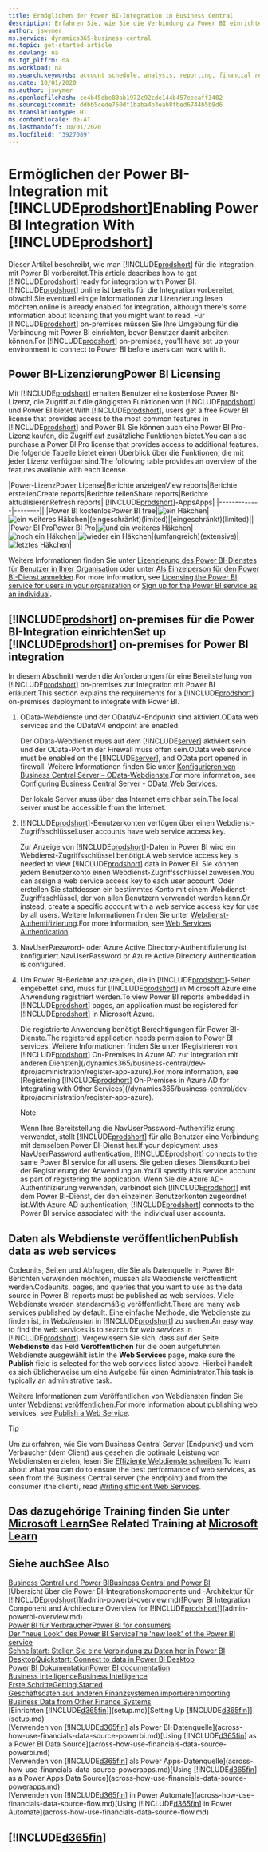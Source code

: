 ```yaml
---
title: Ermöglichen der Power BI-Integration in Business Central
description: Erfahren Sie, wie Sie die Verbindung zu Power BI einrichten, damit Sie mit den Business Central-Apps für Power BI Einblicke, Business Intelligence und KPIs aus Ihren Business Central-Daten erhalten.
author: jswymer
ms.service: dynamics365-business-central
ms.topic: get-started-article
ms.devlang: na
ms.tgt_pltfrm: na
ms.workload: na
ms.search.keywords: account schedule, analysis, reporting, financial report, business intelligence, KPI
ms.date: 10/01/2020
ms.author: jswymer
ms.openlocfilehash: ce4b45dbe80ab1972c92cde144b457eeeaff3402
ms.sourcegitcommit: ddbb5cede750df1baba4b3eab8fbed6744b5b9d6
ms.translationtype: HT
ms.contentlocale: de-AT
ms.lasthandoff: 10/01/2020
ms.locfileid: "3927089"
---
```

# <a name="enabling-power-bi-integration-with-prodshort"></a><span data-ttu-id="d994d-103">Ermöglichen der Power BI-Integration mit [!INCLUDE[prodshort](includes/prodshort.md)]</span><span class="sxs-lookup"><span data-stu-id="d994d-103">Enabling Power BI Integration With [!INCLUDE[prodshort](includes/prodshort.md)]</span></span>

<span data-ttu-id="d994d-104">Dieser Artikel beschreibt, wie man [!INCLUDE[prodshort](includes/prodshort.md)] für die Integration mit Power BI vorbereitet.</span><span class="sxs-lookup"><span data-stu-id="d994d-104">This article describes how to get [!INCLUDE[prodshort](includes/prodshort.md)] ready for integration with Power BI.</span></span> [!INCLUDE[prodshort](includes/prodshort.md)] <span data-ttu-id="d994d-105">online ist bereits für die Integration vorbereitet, obwohl Sie eventuell einige Informationen zur Lizenzierung lesen möchten.</span><span class="sxs-lookup"><span data-stu-id="d994d-105">online is already enabled for integration, although there's some information about licensing that you might want to read.</span></span> <span data-ttu-id="d994d-106">Für [!INCLUDE[prodshort](includes/prodshort.md)] on-premises müssen Sie Ihre Umgebung für die Verbindung mit Power BI einrichten, bevor Benutzer damit arbeiten können.</span><span class="sxs-lookup"><span data-stu-id="d994d-106">For [!INCLUDE[prodshort](includes/prodshort.md)] on-premises, you'll have set up your environment to connect to Power BI before users can work with it.</span></span>

## <a name="power-bi-licensing"></a><a name="license"></a><span data-ttu-id="d994d-107">Power BI-Lizenzierung</span><span class="sxs-lookup"><span data-stu-id="d994d-107">Power BI Licensing</span></span>

<span data-ttu-id="d994d-108">Mit [!INCLUDE[prodshort](includes/prodshort.md)] erhalten Benutzer eine kostenlose Power BI-Lizenz, die Zugriff auf die gängigsten Funktionen von [!INCLUDE[prodshort](includes/prodshort.md)] und Power BI bietet.</span><span class="sxs-lookup"><span data-stu-id="d994d-108">With [!INCLUDE[prodshort](includes/prodshort.md)], users get a free Power BI license that provides access to the most common features in [!INCLUDE[prodshort](includes/prodshort.md)] and Power BI.</span></span> <span data-ttu-id="d994d-109">Sie können auch eine Power BI Pro-Lizenz kaufen, die Zugriff auf zusätzliche Funktionen bietet.</span><span class="sxs-lookup"><span data-stu-id="d994d-109">You can also purchase a Power BI Pro license that provides access to additional features.</span></span> <span data-ttu-id="d994d-110">Die folgende Tabelle bietet einen Überblick über die Funktionen, die mit jeder Lizenz verfügbar sind.</span><span class="sxs-lookup"><span data-stu-id="d994d-110">The following table provides an overview of the features available with each license.</span></span>

|<span data-ttu-id="d994d-111">Power-Lizenz</span><span class="sxs-lookup"><span data-stu-id="d994d-111">Power License</span></span>|<span data-ttu-id="d994d-112">Berichte anzeigen</span><span class="sxs-lookup"><span data-stu-id="d994d-112">View reports</span></span>|<span data-ttu-id="d994d-113">Berichte erstellen</span><span class="sxs-lookup"><span data-stu-id="d994d-113">Create reports</span></span>|<span data-ttu-id="d994d-114">Berichte teilen</span><span class="sxs-lookup"><span data-stu-id="d994d-114">Share reports</span></span>|<span data-ttu-id="d994d-115">Berichte aktualisieren</span><span class="sxs-lookup"><span data-stu-id="d994d-115">Refresh reports</span></span>| [!INCLUDE[prodshort](includes/prodshort.md)]<span data-ttu-id="d994d-116">-Apps</span><span class="sxs-lookup"><span data-stu-id="d994d-116">Apps</span></span>|
|-------------|--------||
|<span data-ttu-id="d994d-117">Power BI kostenlos</span><span class="sxs-lookup"><span data-stu-id="d994d-117">Power BI free</span></span>|![ein Häkchen](media/check.png)|![ein weiteres Häkchen](media/check.png)|<span data-ttu-id="d994d-120">(eingeschränkt)</span><span class="sxs-lookup"><span data-stu-id="d994d-120">(limited)</span></span>|<span data-ttu-id="d994d-121">(eingeschränkt)</span><span class="sxs-lookup"><span data-stu-id="d994d-121">(limited)</span></span>||
|<span data-ttu-id="d994d-122">Power BI Pro</span><span class="sxs-lookup"><span data-stu-id="d994d-122">Power BI Pro</span></span>|![und ein weiteres Häkchen](media/check.png)|![noch ein Häkchen](media/check.png)|![wieder ein Häkchen](media/check.png)|<span data-ttu-id="d994d-126">(umfangreich)</span><span class="sxs-lookup"><span data-stu-id="d994d-126">(extensive)</span></span>|![letztes Häkchen](media/check.png)|

<span data-ttu-id="d994d-128">Weitere Informationen finden Sie unter [Lizenzierung des Power BI-Dienstes für Benutzer in Ihrer Organisation](/power-bi/admin/service-admin-licensing-organization) oder unter [Als Einzelperson für den Power BI-Dienst anmelden](/power-bi/fundamentals/service-self-service-signup-for-power-bi).</span><span class="sxs-lookup"><span data-stu-id="d994d-128">For more information, see [Licensing the Power BI service for users in your organization](/power-bi/admin/service-admin-licensing-organization) or [Sign up for the Power BI service as an individual](/power-bi/fundamentals/service-self-service-signup-for-power-bi).</span></span>

## <a name="set-up-prodshort-on-premises-for-power-bi-integration"></a><a name="setup"></a><span data-ttu-id="d994d-129">[!INCLUDE[prodshort](includes/prodshort.md)] on-premises für die Power BI-Integration einrichten</span><span class="sxs-lookup"><span data-stu-id="d994d-129">Set up [!INCLUDE[prodshort](includes/prodshort.md)] on-premises for Power BI integration</span></span>

<span data-ttu-id="d994d-130">In diesem Abschnitt werden die Anforderungen für eine Bereitstellung von [!INCLUDE[prodshort](includes/prodshort.md)] on-premises zur Integration mit Power BI erläutert.</span><span class="sxs-lookup"><span data-stu-id="d994d-130">This section explains the requirements for a [!INCLUDE[prodshort](includes/prodshort.md)] on-premises deployment to integrate with Power BI.</span></span>

1. <span data-ttu-id="d994d-131">OData-Webdienste und der ODataV4-Endpunkt sind aktiviert.</span><span class="sxs-lookup"><span data-stu-id="d994d-131">OData web services and the ODataV4 endpoint are enabled.</span></span>

    <span data-ttu-id="d994d-132">Der OData-Webdienst muss auf dem [!INCLUDE[server](includes/server.md)] aktiviert sein und der OData-Port in der Firewall muss offen sein.</span><span class="sxs-lookup"><span data-stu-id="d994d-132">OData web service must be enabled on the [!INCLUDE[server](includes/server.md)], and OData port opened in firewall.</span></span> <span data-ttu-id="d994d-133">Weitere Informationen finden Sie unter [Konfigurieren von Business Central Server – OData-Webdienste](/dynamics365/business-central/dev-itpro/administration/configure-server-instance#ODataServices).</span><span class="sxs-lookup"><span data-stu-id="d994d-133">For more information, see [Configuring Business Central Server - OData Web Services](/dynamics365/business-central/dev-itpro/administration/configure-server-instance#ODataServices).</span></span>
    
    <span data-ttu-id="d994d-134">Der lokale Server muss über das Internet erreichbar sein.</span><span class="sxs-lookup"><span data-stu-id="d994d-134">The local server must be accessible from the Internet.</span></span>

2. [!INCLUDE[prodshort](includes/prodshort.md)]<span data-ttu-id="d994d-135">-Benutzerkonten verfügen über einen Webdienst-Zugriffsschlüssel.</span><span class="sxs-lookup"><span data-stu-id="d994d-135">user accounts have web service access key.</span></span>

    <span data-ttu-id="d994d-136">Zur Anzeige von [!INCLUDE[prodshort](includes/prodshort.md)]-Daten in Power BI wird ein Webdienst-Zugriffsschlüssel benötigt.</span><span class="sxs-lookup"><span data-stu-id="d994d-136">A web service access key is needed to view [!INCLUDE[prodshort](includes/prodshort.md)] data in Power BI.</span></span> <span data-ttu-id="d994d-137">Sie können jedem Benutzerkonto einen Webdienst-Zugriffsschlüssel zuweisen.</span><span class="sxs-lookup"><span data-stu-id="d994d-137">You can assign a web service access key to each user account.</span></span> <span data-ttu-id="d994d-138">Oder erstellen Sie stattdessen ein bestimmtes Konto mit einem Webdienst-Zugriffsschlüssel, der von allen Benutzern verwendet werden kann.</span><span class="sxs-lookup"><span data-stu-id="d994d-138">Or instead, create a specific account with a web service access key for use by all users.</span></span> <span data-ttu-id="d994d-139">Weitere Informationen finden Sie unter [Webdienst-Authentifizierung](/dynamics365/business-central/dev-itpro/webservices/web-services-authentication#generate-a-web-service-access-key).</span><span class="sxs-lookup"><span data-stu-id="d994d-139">For more information, see [Web Services Authentication](/dynamics365/business-central/dev-itpro/webservices/web-services-authentication#generate-a-web-service-access-key).</span></span>

3. <span data-ttu-id="d994d-140">NavUserPassword- oder Azure Active Directory-Authentifizierung ist konfiguriert.</span><span class="sxs-lookup"><span data-stu-id="d994d-140">NavUserPassword or Azure Active Directory Authentication is configured.</span></span>

4. <span data-ttu-id="d994d-141">Um Power BI-Berichte anzuzeigen, die in [!INCLUDE[prodshort](includes/prodshort.md)]-Seiten eingebettet sind, muss für [!INCLUDE[prodshort](includes/prodshort.md)] in Microsoft Azure eine Anwendung registriert werden.</span><span class="sxs-lookup"><span data-stu-id="d994d-141">To view Power BI reports embedded in [!INCLUDE[prodshort](includes/prodshort.md)] pages, an application must be registered for [!INCLUDE[prodshort](includes/prodshort.md)] in Microsoft Azure.</span></span>

    <span data-ttu-id="d994d-142">Die registrierte Anwendung benötigt Berechtigungen für Power BI-Dienste.</span><span class="sxs-lookup"><span data-stu-id="d994d-142">The registered application needs permission to Power BI services.</span></span> <span data-ttu-id="d994d-143">Weitere Informationen finden Sie unter [Registrieren von [!INCLUDE[prodshort](includes/prodshort.md)] On-Premises in Azure AD zur Integration mit anderen Diensten](/dynamics365/business-central/dev-itpro/administration/register-app-azure).</span><span class="sxs-lookup"><span data-stu-id="d994d-143">For more information, see [Registering [!INCLUDE[prodshort](includes/prodshort.md)] On-Premises in Azure AD for Integrating with Other Services](/dynamics365/business-central/dev-itpro/administration/register-app-azure).</span></span>

    > [!NOTE]
    > <span data-ttu-id="d994d-144">Wenn Ihre Bereitstellung die NavUserPassword-Authentifizierung verwendet, stellt [!INCLUDE[prodshort](includes/prodshort.md)] für alle Benutzer eine Verbindung mit demselben Power BI-Dienst her.</span><span class="sxs-lookup"><span data-stu-id="d994d-144">If your deployment uses NavUserPassword authentication, [!INCLUDE[prodshort](includes/prodshort.md)] connects to the same Power BI service for all users.</span></span> <span data-ttu-id="d994d-145">Sie geben dieses Dienstkonto bei der Registrierung der Anwendung an.</span><span class="sxs-lookup"><span data-stu-id="d994d-145">You'll specify this service account as part of registering the application.</span></span> <span data-ttu-id="d994d-146">Wenn Sie die Azure AD-Authentifizierung verwenden, verbindet sich [!INCLUDE[prodshort](includes/prodshort.md)] mit dem Power BI-Dienst, der den einzelnen Benutzerkonten zugeordnet ist.</span><span class="sxs-lookup"><span data-stu-id="d994d-146">With Azure AD authentication, [!INCLUDE[prodshort](includes/prodshort.md)] connects to the Power BI service associated with the individual user accounts.</span></span>

    <!-- Windows authentication can also be used but you can't get data from BC in Power BI -->

## <a name="publish-data-as-web-services"></a><span data-ttu-id="d994d-147">Daten als Webdienste veröffentlichen</span><span class="sxs-lookup"><span data-stu-id="d994d-147">Publish data as web services</span></span>

<span data-ttu-id="d994d-148">Codeunits, Seiten und Abfragen, die Sie als Datenquelle in Power BI-Berichten verwenden möchten, müssen als Webdienste veröffentlicht werden.</span><span class="sxs-lookup"><span data-stu-id="d994d-148">Codeunits, pages, and queries that you want to use as the data source in Power BI reports must be published as web services.</span></span> <span data-ttu-id="d994d-149">Viele Webdienste werden standardmäßig veröffentlicht.</span><span class="sxs-lookup"><span data-stu-id="d994d-149">There are many web services published by default.</span></span> <span data-ttu-id="d994d-150">Eine einfache Methode, die Webdienste zu finden ist, in *Webdiensten* in [!INCLUDE[prodshort](includes/prodshort.md)] zu suchen.</span><span class="sxs-lookup"><span data-stu-id="d994d-150">An easy way to find the web services is to search for *web services* in [!INCLUDE[prodshort](includes/prodshort.md)].</span></span> <span data-ttu-id="d994d-151">Vergewissern Sie sich, dass auf der Seite **Webdienste** das Feld **Veröffentlichen** für die oben aufgeführten Webdienste ausgewählt ist.</span><span class="sxs-lookup"><span data-stu-id="d994d-151">In the **Web Services** page, make sure the **Publish** field is selected for the web services listed above.</span></span> <span data-ttu-id="d994d-152">Hierbei handelt es sich üblicherweise um eine Aufgabe für einen Administrator.</span><span class="sxs-lookup"><span data-stu-id="d994d-152">This task is typically an administrative task.</span></span>

<span data-ttu-id="d994d-153">Weitere Informationen zum Veröffentlichen von Webdiensten finden Sie unter [Webdienst veröffentlichen](across-how-publish-web-service.md).</span><span class="sxs-lookup"><span data-stu-id="d994d-153">For more information about publishing web services, see [Publish a Web Service](across-how-publish-web-service.md).</span></span>

> [!TIP]
> <span data-ttu-id="d994d-154">Um zu erfahren, wie Sie vom Business Central Server (Endpunkt) und vom Verbaucher (dem Client) aus gesehen die optimale Leistung von Webdiensten erzielen, lesen Sie [Effiziente Webdienste schreiben](/dynamics365/business-central/dev-itpro/performance/performance-developer#writing-efficient-web-services).</span><span class="sxs-lookup"><span data-stu-id="d994d-154">To learn about what you can do to ensure the best performance of web services, as seen from the Business Central server (the endpoint) and from the consumer (the client), read [Writing efficient Web Services](/dynamics365/business-central/dev-itpro/performance/performance-developer#writing-efficient-web-services).</span></span>




## <a name="see-related-training-at-microsoft-learn"></a><span data-ttu-id="d994d-155">Das dazugehörige Training finden Sie unter [Microsoft Learn](/learn/modules/Configure-powerbi-excel-dynamics-365-business-central/index)</span><span class="sxs-lookup"><span data-stu-id="d994d-155">See Related Training at [Microsoft Learn](/learn/modules/Configure-powerbi-excel-dynamics-365-business-central/index)</span></span>

## <a name="see-also"></a><span data-ttu-id="d994d-156">Siehe auch</span><span class="sxs-lookup"><span data-stu-id="d994d-156">See Also</span></span>

[<span data-ttu-id="d994d-157">Business Central und Power BI</span><span class="sxs-lookup"><span data-stu-id="d994d-157">Business Central and Power BI</span></span>](admin-powerbi.md)  
<span data-ttu-id="d994d-158">[Übersicht über die Power BI-Integrationskomponente und -Architektur für [!INCLUDE[prodshort](includes/prodshort.md)]](admin-powerbi-overview.md)</span><span class="sxs-lookup"><span data-stu-id="d994d-158">[Power BI Integration Component and Architecture Overview for [!INCLUDE[prodshort](includes/prodshort.md)]](admin-powerbi-overview.md)</span></span>  
[<span data-ttu-id="d994d-159">Power BI für Verbraucher</span><span class="sxs-lookup"><span data-stu-id="d994d-159">Power BI for consumers</span></span>](/power-bi/consumer/end-user-consumer)  
[<span data-ttu-id="d994d-160">Der "neue Look" des Power BI Service</span><span class="sxs-lookup"><span data-stu-id="d994d-160">The 'new look' of the Power BI service</span></span>](/power-bi/service-new-look)  
[<span data-ttu-id="d994d-161">Schnellstart: Stellen Sie eine Verbindung zu Daten her in Power BI Desktop</span><span class="sxs-lookup"><span data-stu-id="d994d-161">Quickstart: Connect to data in Power BI Desktop</span></span>](/power-bi/desktop-quickstart-connect-to-data)  
[<span data-ttu-id="d994d-162">Power BI Dokumentation</span><span class="sxs-lookup"><span data-stu-id="d994d-162">Power BI documentation</span></span>](/power-bi/)  
[<span data-ttu-id="d994d-163">Business Intelligence</span><span class="sxs-lookup"><span data-stu-id="d994d-163">Business Intelligence</span></span>](bi.md)  
[<span data-ttu-id="d994d-164">Erste Schritte</span><span class="sxs-lookup"><span data-stu-id="d994d-164">Getting Started</span></span>](product-get-started.md)  
[<span data-ttu-id="d994d-165">Geschäftsdaten aus anderen Finanzsystemen importieren</span><span class="sxs-lookup"><span data-stu-id="d994d-165">Importing Business Data from Other Finance Systems</span></span>](across-import-data-configuration-packages.md)  
<span data-ttu-id="d994d-166">[Einrichten [!INCLUDE[d365fin](includes/d365fin_md.md)]](setup.md)</span><span class="sxs-lookup"><span data-stu-id="d994d-166">[Setting Up [!INCLUDE[d365fin](includes/d365fin_md.md)]](setup.md)</span></span>  
<span data-ttu-id="d994d-167">[Verwenden von [!INCLUDE[d365fin](includes/d365fin_md.md)] als Power BI-Datenquelle](across-how-use-financials-data-source-powerbi.md)</span><span class="sxs-lookup"><span data-stu-id="d994d-167">[Using [!INCLUDE[d365fin](includes/d365fin_md.md)] as a Power BI Data Source](across-how-use-financials-data-source-powerbi.md)</span></span>  
<span data-ttu-id="d994d-168">[Verwenden von [!INCLUDE[d365fin](includes/d365fin_md.md)] als Power Apps-Datenquelle](across-how-use-financials-data-source-powerapps.md)</span><span class="sxs-lookup"><span data-stu-id="d994d-168">[Using [!INCLUDE[d365fin](includes/d365fin_md.md)] as a Power Apps Data Source](across-how-use-financials-data-source-powerapps.md)</span></span>  
<span data-ttu-id="d994d-169">[Verwenden von [!INCLUDE[d365fin](includes/d365fin_md.md)] in Power Automate](across-how-use-financials-data-source-flow.md)</span><span class="sxs-lookup"><span data-stu-id="d994d-169">[Using [!INCLUDE[d365fin](includes/d365fin_md.md)] in Power Automate](across-how-use-financials-data-source-flow.md)</span></span>  

## [!INCLUDE[d365fin](includes/free_trial_md.md)]  
